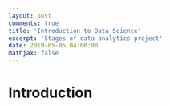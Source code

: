 ```yaml
---
layout: post
comments: true
title: 'Introduction to Data Science'
excerpt: 'Stages of data analytics project'
date: 2019-05-05 04:00:00
mathjax: false
---
```


# Introduction